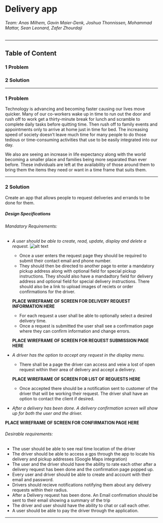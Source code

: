 # **Delivery app**
###### Team: Anas Milhem, Gavin Maier-Denk, Joshua Thonnissen, Mohammad Mattar, Sean Leonard, Zafer Zhourdaji
---
## **Table of Content**
### 1 Problem
### 2 Solution
---
### 1 Problem
Technology is advancing and becoming faster causing our lives move quicker. Many of our co-workers wake up in time to run out the door and rush off to work get a thirty-minute break for lunch and scramble to complete daily tasks before quitting time. Then rush off to family events and appointments only to arrive at home just in time for bed. The increasing speed of society doesn’t leave much time for many people to do those tedious or time-consuming activities that use to be easily integrated into our day.

We also are seeing an increase in life expectancy along with the world becoming a smaller place and families being more separated than ever before. These individuals are left at the availability of those around them to bring them the items they need or want in a time frame that suits them.

---
### 2 Solution

Create an app that allows people to request deliveries and errands to be done for them.
##### Design Specifications


###### Mandatory Requirements:
  * *A user should be able to create, read, update, display and delete a request.* 
     ![alt text](https://github.com/COSC481W-2019Winter/classproject-3-arabs-an-american/blob/josh/Requests%20Homepage%20Screenshot.png?raw=true)
    * Once a user enters the request page they should be required to submit their contact email and phone number. 
    * They should then be directed to another page to enter a mandatory pickup address along with optional field for special pickup instructions. They should also have a mandadtory field for delivery address and optional field for special delivery instructions. There should also be a link to upload images of reciets or order confirmations for the driver.
    
    **PLACE WIREFRAME OF SCREEN FOR DELIVERY REQUEST INFORMATION HERE**
    * For each request a user shall be able to optionally select a desired delivery time.
    * Once a request is submitted the user shall see a confirmation page where they can confirm information and change errors.
    
    **PLACE WIREFRAME OF SCREEN FOR REQUEST SUBMISSION PAGE HERE**
  * *A driver has the option to accept any request in the display menu.*
    * There shall be a page the driver can access and veiw a lost of open request within their area of delivery and accept a delivery. 
    
    **PLACE WIREFRAME OF SCREEN FOR LIST OF REQUESTS HERE**
    * Once accepted there should be a notification sent to customer of the driver that will be working their request. The driver shall have an option to contact the client if desired.
  * *After a delivery has been done. A delivery confirmation screen will show up for both the user and the driver.*
  
  **PLACE WIREFRAME OF SCREEN FOR CONFIRMATION PAGE HERE**
  
###### Desirable requirements:
  * The user should be able to see real time location of the driver
  * The driver should be able to access a gps through the app to locate his delivery and pickup addresses (Google Maps        integration)
  * The user and the driver should have the ability to rate each other after a delivery request has been done and the confirmation page popped up.
  * Every user and driver should be able to create and account with their email and password.
  * Drivers should recieve notifications notifying them about any delivery requests within their radius.
  * After a Delivery request has been done. An Email confirmation should be sent to their email showing a summary of the
      trip
  * The driver and user should have the ability to chat or call each other.
  * A user should be able to pay the driver through the application.
---
